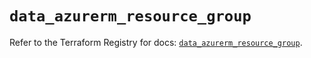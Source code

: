 # `data_azurerm_resource_group`

Refer to the Terraform Registry for docs: [`data_azurerm_resource_group`](https://registry.terraform.io/providers/hashicorp/azurerm/3.113.0/docs/data-sources/resource_group).
